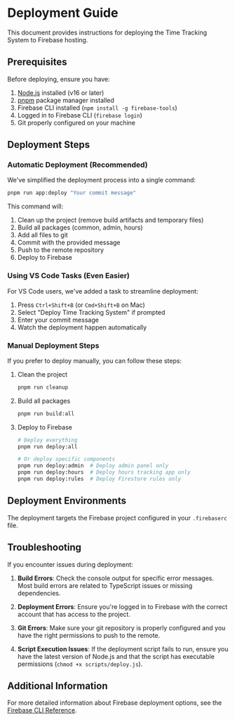 # Deployment Guide

This document provides instructions for deploying the Time Tracking System to Firebase hosting.

## Prerequisites

Before deploying, ensure you have:

1. [Node.js](https://nodejs.org/) installed (v16 or later)
2. [pnpm](https://pnpm.io/installation) package manager installed 
3. Firebase CLI installed (`npm install -g firebase-tools`)
4. Logged in to Firebase CLI (`firebase login`)
5. Git properly configured on your machine

## Deployment Steps

### Automatic Deployment (Recommended)

We've simplified the deployment process into a single command:

```bash
pnpm run app:deploy "Your commit message"
```

This command will:
1. Clean up the project (remove build artifacts and temporary files)
2. Build all packages (common, admin, hours)
3. Add all files to git
4. Commit with the provided message
5. Push to the remote repository
6. Deploy to Firebase

### Using VS Code Tasks (Even Easier)

For VS Code users, we've added a task to streamline deployment:

1. Press `Ctrl+Shift+B` (or `Cmd+Shift+B` on Mac)
2. Select "Deploy Time Tracking System" if prompted
3. Enter your commit message
4. Watch the deployment happen automatically

### Manual Deployment Steps

If you prefer to deploy manually, you can follow these steps:

1. Clean the project
   ```bash
   pnpm run cleanup
   ```

2. Build all packages
   ```bash
   pnpm run build:all
   ```

3. Deploy to Firebase
   ```bash
   # Deploy everything
   pnpm run deploy:all
   
   # Or deploy specific components
   pnpm run deploy:admin  # Deploy admin panel only
   pnpm run deploy:hours  # Deploy hours tracking app only
   pnpm run deploy:rules  # Deploy Firestore rules only
   ```

## Deployment Environments

The deployment targets the Firebase project configured in your `.firebaserc` file.

## Troubleshooting

If you encounter issues during deployment:

1. **Build Errors**: Check the console output for specific error messages. Most build errors are related to TypeScript issues or missing dependencies.

2. **Deployment Errors**: Ensure you're logged in to Firebase with the correct account that has access to the project.

3. **Git Errors**: Make sure your git repository is properly configured and you have the right permissions to push to the remote.

4. **Script Execution Issues**: If the deployment script fails to run, ensure you have the latest version of Node.js and that the script has executable permissions (`chmod +x scripts/deploy.js`).

## Additional Information

For more detailed information about Firebase deployment options, see the [Firebase CLI Reference](https://firebase.google.com/docs/cli). 
